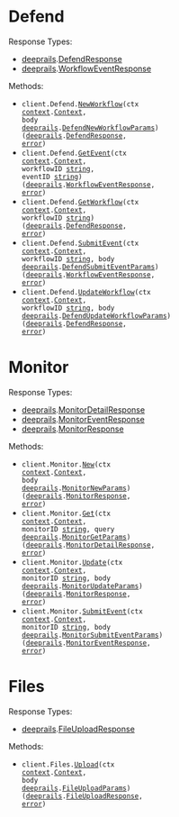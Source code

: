 # Defend

Response Types:

- <a href="https://pkg.go.dev/github.com/deeprails/deeprails-go-sdk">deeprails</a>.<a href="https://pkg.go.dev/github.com/deeprails/deeprails-go-sdk#DefendResponse">DefendResponse</a>
- <a href="https://pkg.go.dev/github.com/deeprails/deeprails-go-sdk">deeprails</a>.<a href="https://pkg.go.dev/github.com/deeprails/deeprails-go-sdk#WorkflowEventResponse">WorkflowEventResponse</a>

Methods:

- <code title="post /defend">client.Defend.<a href="https://pkg.go.dev/github.com/deeprails/deeprails-go-sdk#DefendService.NewWorkflow">NewWorkflow</a>(ctx <a href="https://pkg.go.dev/context">context</a>.<a href="https://pkg.go.dev/context#Context">Context</a>, body <a href="https://pkg.go.dev/github.com/deeprails/deeprails-go-sdk">deeprails</a>.<a href="https://pkg.go.dev/github.com/deeprails/deeprails-go-sdk#DefendNewWorkflowParams">DefendNewWorkflowParams</a>) (<a href="https://pkg.go.dev/github.com/deeprails/deeprails-go-sdk">deeprails</a>.<a href="https://pkg.go.dev/github.com/deeprails/deeprails-go-sdk#DefendResponse">DefendResponse</a>, <a href="https://pkg.go.dev/builtin#error">error</a>)</code>
- <code title="get /defend/{workflow_id}/events/{event_id}">client.Defend.<a href="https://pkg.go.dev/github.com/deeprails/deeprails-go-sdk#DefendService.GetEvent">GetEvent</a>(ctx <a href="https://pkg.go.dev/context">context</a>.<a href="https://pkg.go.dev/context#Context">Context</a>, workflowID <a href="https://pkg.go.dev/builtin#string">string</a>, eventID <a href="https://pkg.go.dev/builtin#string">string</a>) (<a href="https://pkg.go.dev/github.com/deeprails/deeprails-go-sdk">deeprails</a>.<a href="https://pkg.go.dev/github.com/deeprails/deeprails-go-sdk#WorkflowEventResponse">WorkflowEventResponse</a>, <a href="https://pkg.go.dev/builtin#error">error</a>)</code>
- <code title="get /defend/{workflow_id}">client.Defend.<a href="https://pkg.go.dev/github.com/deeprails/deeprails-go-sdk#DefendService.GetWorkflow">GetWorkflow</a>(ctx <a href="https://pkg.go.dev/context">context</a>.<a href="https://pkg.go.dev/context#Context">Context</a>, workflowID <a href="https://pkg.go.dev/builtin#string">string</a>) (<a href="https://pkg.go.dev/github.com/deeprails/deeprails-go-sdk">deeprails</a>.<a href="https://pkg.go.dev/github.com/deeprails/deeprails-go-sdk#DefendResponse">DefendResponse</a>, <a href="https://pkg.go.dev/builtin#error">error</a>)</code>
- <code title="post /defend/{workflow_id}/events">client.Defend.<a href="https://pkg.go.dev/github.com/deeprails/deeprails-go-sdk#DefendService.SubmitEvent">SubmitEvent</a>(ctx <a href="https://pkg.go.dev/context">context</a>.<a href="https://pkg.go.dev/context#Context">Context</a>, workflowID <a href="https://pkg.go.dev/builtin#string">string</a>, body <a href="https://pkg.go.dev/github.com/deeprails/deeprails-go-sdk">deeprails</a>.<a href="https://pkg.go.dev/github.com/deeprails/deeprails-go-sdk#DefendSubmitEventParams">DefendSubmitEventParams</a>) (<a href="https://pkg.go.dev/github.com/deeprails/deeprails-go-sdk">deeprails</a>.<a href="https://pkg.go.dev/github.com/deeprails/deeprails-go-sdk#WorkflowEventResponse">WorkflowEventResponse</a>, <a href="https://pkg.go.dev/builtin#error">error</a>)</code>
- <code title="put /defend/{workflow_id}">client.Defend.<a href="https://pkg.go.dev/github.com/deeprails/deeprails-go-sdk#DefendService.UpdateWorkflow">UpdateWorkflow</a>(ctx <a href="https://pkg.go.dev/context">context</a>.<a href="https://pkg.go.dev/context#Context">Context</a>, workflowID <a href="https://pkg.go.dev/builtin#string">string</a>, body <a href="https://pkg.go.dev/github.com/deeprails/deeprails-go-sdk">deeprails</a>.<a href="https://pkg.go.dev/github.com/deeprails/deeprails-go-sdk#DefendUpdateWorkflowParams">DefendUpdateWorkflowParams</a>) (<a href="https://pkg.go.dev/github.com/deeprails/deeprails-go-sdk">deeprails</a>.<a href="https://pkg.go.dev/github.com/deeprails/deeprails-go-sdk#DefendResponse">DefendResponse</a>, <a href="https://pkg.go.dev/builtin#error">error</a>)</code>

# Monitor

Response Types:

- <a href="https://pkg.go.dev/github.com/deeprails/deeprails-go-sdk">deeprails</a>.<a href="https://pkg.go.dev/github.com/deeprails/deeprails-go-sdk#MonitorDetailResponse">MonitorDetailResponse</a>
- <a href="https://pkg.go.dev/github.com/deeprails/deeprails-go-sdk">deeprails</a>.<a href="https://pkg.go.dev/github.com/deeprails/deeprails-go-sdk#MonitorEventResponse">MonitorEventResponse</a>
- <a href="https://pkg.go.dev/github.com/deeprails/deeprails-go-sdk">deeprails</a>.<a href="https://pkg.go.dev/github.com/deeprails/deeprails-go-sdk#MonitorResponse">MonitorResponse</a>

Methods:

- <code title="post /monitor">client.Monitor.<a href="https://pkg.go.dev/github.com/deeprails/deeprails-go-sdk#MonitorService.New">New</a>(ctx <a href="https://pkg.go.dev/context">context</a>.<a href="https://pkg.go.dev/context#Context">Context</a>, body <a href="https://pkg.go.dev/github.com/deeprails/deeprails-go-sdk">deeprails</a>.<a href="https://pkg.go.dev/github.com/deeprails/deeprails-go-sdk#MonitorNewParams">MonitorNewParams</a>) (<a href="https://pkg.go.dev/github.com/deeprails/deeprails-go-sdk">deeprails</a>.<a href="https://pkg.go.dev/github.com/deeprails/deeprails-go-sdk#MonitorResponse">MonitorResponse</a>, <a href="https://pkg.go.dev/builtin#error">error</a>)</code>
- <code title="get /monitor/{monitor_id}">client.Monitor.<a href="https://pkg.go.dev/github.com/deeprails/deeprails-go-sdk#MonitorService.Get">Get</a>(ctx <a href="https://pkg.go.dev/context">context</a>.<a href="https://pkg.go.dev/context#Context">Context</a>, monitorID <a href="https://pkg.go.dev/builtin#string">string</a>, query <a href="https://pkg.go.dev/github.com/deeprails/deeprails-go-sdk">deeprails</a>.<a href="https://pkg.go.dev/github.com/deeprails/deeprails-go-sdk#MonitorGetParams">MonitorGetParams</a>) (<a href="https://pkg.go.dev/github.com/deeprails/deeprails-go-sdk">deeprails</a>.<a href="https://pkg.go.dev/github.com/deeprails/deeprails-go-sdk#MonitorDetailResponse">MonitorDetailResponse</a>, <a href="https://pkg.go.dev/builtin#error">error</a>)</code>
- <code title="put /monitor/{monitor_id}">client.Monitor.<a href="https://pkg.go.dev/github.com/deeprails/deeprails-go-sdk#MonitorService.Update">Update</a>(ctx <a href="https://pkg.go.dev/context">context</a>.<a href="https://pkg.go.dev/context#Context">Context</a>, monitorID <a href="https://pkg.go.dev/builtin#string">string</a>, body <a href="https://pkg.go.dev/github.com/deeprails/deeprails-go-sdk">deeprails</a>.<a href="https://pkg.go.dev/github.com/deeprails/deeprails-go-sdk#MonitorUpdateParams">MonitorUpdateParams</a>) (<a href="https://pkg.go.dev/github.com/deeprails/deeprails-go-sdk">deeprails</a>.<a href="https://pkg.go.dev/github.com/deeprails/deeprails-go-sdk#MonitorResponse">MonitorResponse</a>, <a href="https://pkg.go.dev/builtin#error">error</a>)</code>
- <code title="post /monitor/{monitor_id}/events">client.Monitor.<a href="https://pkg.go.dev/github.com/deeprails/deeprails-go-sdk#MonitorService.SubmitEvent">SubmitEvent</a>(ctx <a href="https://pkg.go.dev/context">context</a>.<a href="https://pkg.go.dev/context#Context">Context</a>, monitorID <a href="https://pkg.go.dev/builtin#string">string</a>, body <a href="https://pkg.go.dev/github.com/deeprails/deeprails-go-sdk">deeprails</a>.<a href="https://pkg.go.dev/github.com/deeprails/deeprails-go-sdk#MonitorSubmitEventParams">MonitorSubmitEventParams</a>) (<a href="https://pkg.go.dev/github.com/deeprails/deeprails-go-sdk">deeprails</a>.<a href="https://pkg.go.dev/github.com/deeprails/deeprails-go-sdk#MonitorEventResponse">MonitorEventResponse</a>, <a href="https://pkg.go.dev/builtin#error">error</a>)</code>

# Files

Response Types:

- <a href="https://pkg.go.dev/github.com/deeprails/deeprails-go-sdk">deeprails</a>.<a href="https://pkg.go.dev/github.com/deeprails/deeprails-go-sdk#FileUploadResponse">FileUploadResponse</a>

Methods:

- <code title="post /files/upload">client.Files.<a href="https://pkg.go.dev/github.com/deeprails/deeprails-go-sdk#FileService.Upload">Upload</a>(ctx <a href="https://pkg.go.dev/context">context</a>.<a href="https://pkg.go.dev/context#Context">Context</a>, body <a href="https://pkg.go.dev/github.com/deeprails/deeprails-go-sdk">deeprails</a>.<a href="https://pkg.go.dev/github.com/deeprails/deeprails-go-sdk#FileUploadParams">FileUploadParams</a>) (<a href="https://pkg.go.dev/github.com/deeprails/deeprails-go-sdk">deeprails</a>.<a href="https://pkg.go.dev/github.com/deeprails/deeprails-go-sdk#FileUploadResponse">FileUploadResponse</a>, <a href="https://pkg.go.dev/builtin#error">error</a>)</code>
